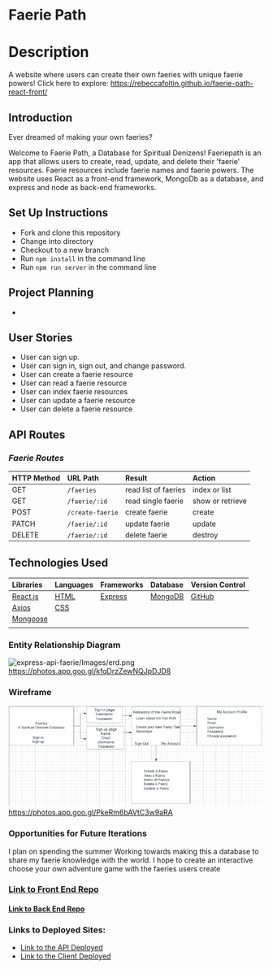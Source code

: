 # Faerie Path

# Description 
A website where users can create their own faeries with unique faerie powers!
Click here to explore: https://rebeccafoltin.github.io/faerie-path-react-front/

## Introduction
Ever dreamed of making your own faeries? 

Welcome to Faerie Path, a Database for Spiritual Denizens! Faeriepath is an app that allows users to create, read, update, and delete their 'faerie' resources. Faerie resources include faerie names and faerie powers. The website uses React as a front-end framework, MongoDb as a database, and express and node as back-end frameworks. 

## Set Up Instructions
- Fork and clone this repository
- Change into directory
- Checkout to a new branch
- Run ``npm install`` in the command line
- Run ``npm run server`` in the command line

## Project Planning
-

## User Stories
- User can sign up.
- User can sign in, sign out, and change password.
- User can create a faerie resource
- User can read a faerie resource
- User can index faerie resources
- User can update a faerie resource
- User can delete a faerie resource

## API Routes
### _Faerie Routes_

| HTTP Method   | URL Path        | Result               | Action           |
|:--------------|:----------------|:---------------------|:-----------------|
| GET           | `/faeries`      | read list of faeries | index or list     |
| GET           | `/faerie/:id`   | read single faerie   | show or retrieve |
| POST          | `/create-faerie`| create faerie        | create           |
| PATCH         | `/faerie/:id`   | update faerie        | update           |
| DELETE        | `/faerie/:id`   | delete faerie        | destroy          |

## Technologies Used

|    Libraries      | Languages        | Frameworks              | Database          | Version Control
|:-----------------------------------------|:----------------|:---------------------|:-----------------|:-----------------|
| [React.js](https://reactjs.org/)       |    [HTML](https://developer.mozilla.org/en-US/docs/Web/HTML)        |  [Express](https://expressjs.com/) | [MongoDB](https://www.mongodb.com/)   | [GitHub](https://github.com/) |[Javascript](https://www.javascript.com/)          | [BootStrap](https://getbootstrap.com/)       |           |
|  [Axios](https://www.npmjs.com/package/axios)         | [CSS](https://developer.mozilla.org/en-US/docs/Web/CSS)          |        |          |
|    [Mongoose](https://mongoosejs.com/)        |           |        |         |
|          |          |       |         |

### Entity Relationship Diagram
![express-api-faerie/Images/erd.png](express-api-faerie/Images/erd.png)
https://photos.app.goo.gl/kfqDrzZewNQJpDJD8 

### Wireframe
![wireframe.png](wireframe.png)
https://photos.app.goo.gl/PkeRm6bAVtC3w9aRA
  
### Opportunities for Future Iterations
I plan on spending the summer Working towards making this a database to share my faerie knowledge with the world. I hope to create an interactive choose your own adventure game with the faeries users create

### [Link to Front End Repo](https://github.com/rebeccafoltin/faerie-path-react-front)
#### [Link to Back End Repo](https://github.com/rebeccafoltin/express-api-faerie)

### Links to Deployed Sites:
- [Link to the API Deployed](https://stormy-fortress-08010.herokuapp.com/)
- [Link to the Client Deployed](https://rebeccafoltin.github.io/faerie-path-react-front/)

